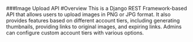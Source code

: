 ###Image Upload API
#Overview
This is a Django REST Framework-based API that allows users to upload images in PNG or JPG format. It also provides features based on different account tiers, including generating thumbnails, providing links to original images, and expiring links. Admins can configure custom account tiers with various options.
